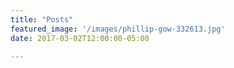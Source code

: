 ```yaml
---
title: "Posts"
featured_image: '/images/phillip-gow-332613.jpg'
date: 2017-03-02T12:00:00-05:00

---
```

